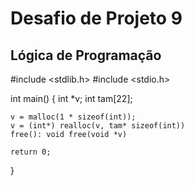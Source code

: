 # Desafio de Projeto 9

## Lógica de Programação

#include <stdlib.h>
#include <stdio.h>

int main()
{
    int *v;
    int tam[22];


    v = malloc(1 * sizeof(int));
    v = (int*) realloc(v, tam* sizeof(int))
    free(): void free(void *v)

    return 0;
}